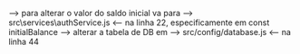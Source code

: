 
--> para alterar o valor do saldo inicial va para --> src\services\authService.js <-- na linha 22, especificamente em const initialBalance
--> alterar a tabela de DB em --> src/config/database.js <-- na linha 44


